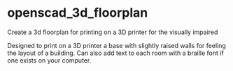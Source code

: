 # openscad_3d_floorplan
Create a 3d floorplan for printing on a 3D printer for the visually impaired

Designed to print on a 3D printer a base with slightly raised walls for feeling the layout of a 
building. Can also add text to each room with a braille font if one exists on your computer. 
